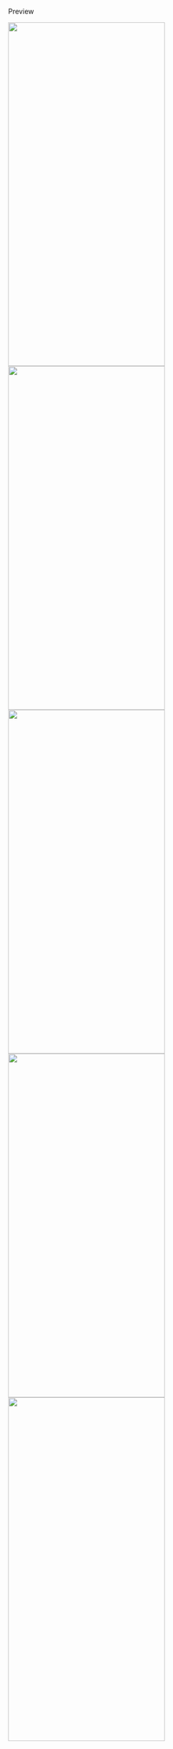 
Preview

<img src="https://github.com/mgl47/find/assets/105434230/498d5640-b5d6-473b-9d2b-ace21318b12e" width="320" height="700">

<img src="https://github.com/mgl47/find/assets/105434230/75007931-56f9-4f6a-9a3d-918b0c3c7ff3" width="320" height="700">

<img src="https://github.com/mgl47/find/assets/105434230/6ab41f55-4f7e-47cb-8e38-351060cd506a" width="320" height="700">

<img src="https://github.com/mgl47/find/assets/105434230/27897c40-3a9e-47ff-99a9-e7fdd48e0a30" width="320" height="700">

<img src="https://github.com/mgl47/find/assets/105434230/7e2330cd-e710-4c7f-be6d-8116893a9dc0" width="320" height="700">

